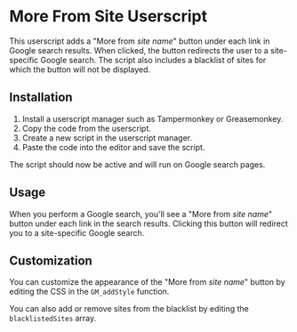# More From Site Userscript

This userscript adds a "More from *site name*" button under each link in Google search results. When clicked, the button redirects the user to a site-specific Google search. The script also includes a blacklist of sites for which the button will not be displayed.

## Installation

1. Install a userscript manager such as Tampermonkey or Greasemonkey.
2. Copy the code from the userscript.
3. Create a new script in the userscript manager.
4. Paste the code into the editor and save the script.

The script should now be active and will run on Google search pages.

## Usage

When you perform a Google search, you'll see a "More from *site name*" button under each link in the search results. Clicking this button will redirect you to a site-specific Google search.

## Customization

You can customize the appearance of the "More from *site name*" button by editing the CSS in the `GM_addStyle` function.

You can also add or remove sites from the blacklist by editing the `blacklistedSites` array.
